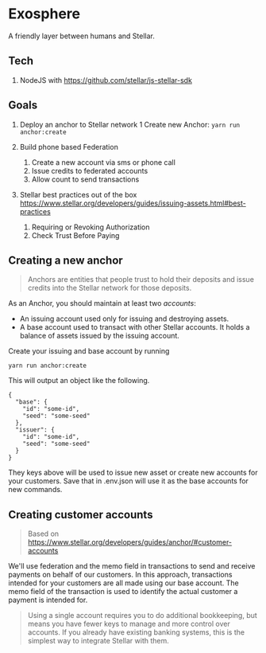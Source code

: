 # Exosphere

A friendly layer between humans and Stellar.

## Tech

1. NodeJS with https://github.com/stellar/js-stellar-sdk

## Goals

1. Deploy an anchor to Stellar network
   1 Create new Anchor: `yarn run anchor:create`

2. Build phone based Federation
   1. Create a new account via sms or phone call
   2. Issue credits to federated accounts
   3. Allow count to send transactions

3. Stellar best practices out of the box https://www.stellar.org/developers/guides/issuing-assets.html#best-practices
   1. Requiring or Revoking Authorization
   2. Check Trust Before Paying


## Creating a new anchor

> Anchors are entities that people trust to hold their deposits and issue credits into the Stellar network for those deposits.

As an Anchor, you should maintain at least two *accounts*:

- An issuing account used only for issuing and destroying assets.
- A base account used to transact with other Stellar accounts. It holds a balance of assets issued by the issuing account.

Create your issuing and base account by running

```
yarn run anchor:create
```

This will output an object like the following.

```
{
  "base": {
    "id": "some-id",
    "seed": "some-seed"
  },
  "issuer": {
    "id": "some-id",
    "seed": "some-seed"
  }
}
```

They keys above will be used to issue new asset or create new accounts
for your customers. Save that in .env.json will use it as the base accounts for new commands.


## Creating customer accounts

> Based on https://www.stellar.org/developers/guides/anchor/#customer-accounts

We'll use federation and the memo field in transactions to send and
receive payments on behalf of our customers. In this approach,
transactions intended for your customers are all made using our base
account. The memo field of the transaction is used to identify the
actual customer a payment is intended for.

> Using a single account requires you to do additional bookkeeping, but
> means you have fewer keys to manage and more control over accounts. If
> you already have existing banking systems, this is the simplest way to
> integrate Stellar with them.
